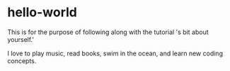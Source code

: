 # hello-world
This is for the purpose of following along with the tutorial
's bit about yourself.'

I love to play music, read books, swim in the ocean, and learn new coding concepts.
